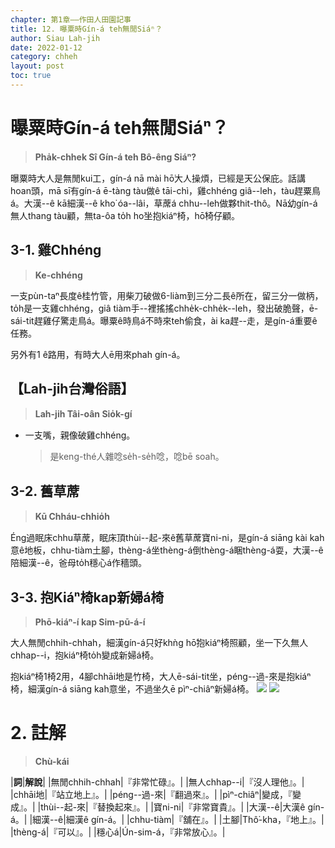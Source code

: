 ```yaml
---
chapter: 第1章——作田人田園記事
title: 12. 曝粟時Gín-á teh無閒Siáⁿ？
author: Siau Lah-jih
date: 2022-01-12
category: chheh
layout: post
toc: true
---
```


# 曝粟時Gín-á teh無閒Siáⁿ？
> **Pha̍k-chhek Sî Gín-á teh Bô-êng Siáⁿ?**

曝粟時大人是無閒kui工，gín-á nā mài hō͘大人操煩，已經是天公保庇。話講hoan頭，mā sī有gín-á ē-tàng tàu做ê tāi-chì，雞chhéng giâ--leh，tàu趕粟鳥á。大漢--ê kā細漢--ê kho͘ óa--lâi，草蓆á chhu--leh做夥thit-thô。Nā幼gín-á無人thang tàu顧，無ta-ôa to̍h ho͘坐抱kiáⁿ椅，hō͘椅仔顧。

## 3-1. 雞Chhéng
> **Ke-chhéng**

一支pùn-taⁿ長度ê桂竹管，用柴刀破做6-liàm到三分二長ê所在，留三分一做柄，to̍h是一支雞chhéng，giâ tiàm手--裡搖搖chhe̍k-chhe̍k--leh，發出破脆聲，ē-sái-tit趕雞仔驚走鳥á。曝粟ê時鳥á不時來teh偷食，ài ka趕--走，是gín-á重要ê任務。

另外有1 ê路用，有時大人ē用來phah gín-á。

## 【Lah-jih台灣俗語】
>**Lah-jih Tâi-oân Sio̍k-gí**

- 一支嘴，親像破雞chhéng。
   > 是keng-thé人雜唸se̍h-se̍h唸，唸bē soah。

## 3-2. 舊草蓆
> **Kū Chháu-chhio̍h**

Éng過眠床chhu草蓆，眠床頂thùi--起-來ê舊草蓆寶ni-ni，是gín-á siāng kài kah意ê地板，chhu-tiàm土腳，thèng-á坐thèng-á倒thèng-á睏thèng-á耍，大漢--ê陪細漢--ê，爸母to̍h穩心á作穡頭。

## 3-3. 抱Kiáⁿ椅kap新婦á椅
> **Phō-kiáⁿ-í kap Sim-pū-á-í**

大人無閒chhih-chhah，細漢gín-á只好khǹg hō͘抱kiáⁿ椅照顧，坐一下久無人chhap--i，抱kiáⁿ椅to̍h變成新婦á椅。

抱kiáⁿ椅1椅2用，4腳chhāi地是竹椅，大人ē-sái-tit坐，péng--過-來是抱kiáⁿ椅，細漢gín-á siāng kah意坐，不過坐久ē pìⁿ-chiâⁿ新婦á椅。
![](../too5/04/4-14-1.抱囝椅.jpg)
![](../too5/04/4-14-2.抱囝椅.jpg)

# 2. 註解
> **Chù-kái**

|**詞**|**解說**|
|無閒chhih-chhah|『非常忙碌』。|
|無人chhap--i|『沒人理他』。|
|chhāi地|『站立地上』。|
|péng--過-來|『翻過來』。|
|pìⁿ-chiâⁿ|變成，『變成』。|
|thùi--起-來|『替換起來』。|
|寶ni-ni|『非常寶貴』。|
|大漢--ê|大漢ê gín-á。|
|細漢--ê|細漢ê gín-á。|
|chhu-tiàm|『舖在』。|
|土腳|Thô͘-kha，『地上』。|
|thèng-á|『可以』。|
|穩心á|Ún-sim-á，『非常放心』。|
